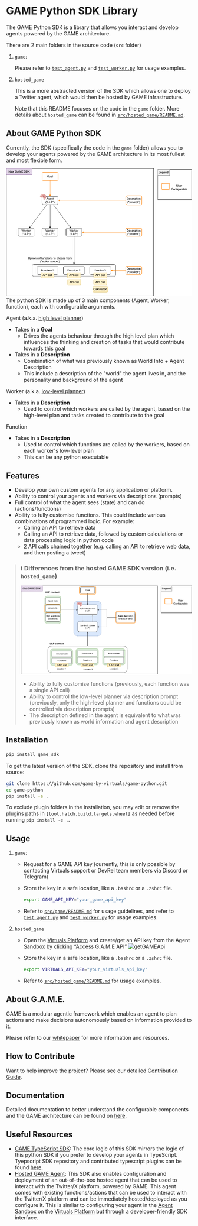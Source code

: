# GAME Python SDK Library
The GAME Python SDK is a library that allows you interact and develop agents powered by the GAME architecture.

There are 2 main folders in the source code (`src` folder)
1. `game`:

    Please refer to [`test_agent.py`](examples/game/test_agent.py) and [`test_worker.py`](examples/game/test_worker.py) for usage examples.

1. `hosted_game`<br/>

    This is a more abstracted version of the SDK which allows one to deploy a Twitter agent, which would then be hosted by GAME infrastructure. 
    
    Note that this README focuses on the code in the `game` folder. More details about `hosted_game` can be found in [`src/hosted_game/README.md`](src/game_sdk/hosted_game/README.md).

## About GAME Python SDK
Currently, the SDK (specifically the code in the `game` folder) allows you to develop your agents powered by the GAME architecture in its most fullest and most flexible form.

![New SDK visual](docs/imgs/new_sdk_visual.png)
The python SDK is made up of 3 main components (Agent, Worker, function), each with configurable arguments.

Agent (a.k.a. [high level planner](https://whitepaper.virtuals.io/developer-documents/game-framework/game-overview#high-level-planner-hlp-context))
- Takes in a <b>Goal</b>
  - Drives the agents behaviour through the high level plan which influences the thinking and creation of tasks that would contribute towards this goal
- Takes in a <b>Description</b>
  - Combination of what was previously known as World Info + Agent Description
  - This include a description of the "world" the agent lives in, and the personality and background of the agent

Worker (a.k.a. [low-level planner](https://whitepaper.virtuals.io/developer-documents/game-framework/game-overview#low-level-planner-llp-context)) 
- Takes in a <b>Description</b>
  - Used to control which workers are called by the agent, based on the high-level plan and tasks created to contribute to the goal

Function
- Takes in a <b>Description</b>
  - Used to control which functions are called by the workers, based on each worker's low-level plan
  - This can be any python executable

## Features
- Develop your own custom agents for any application or platform. 
- Ability to control your agents and workers via descriptions (prompts)
- Full control of what the agent sees (state) and can do (actions/functions)
- Ability to fully customise functions. This could include various combinations of programmed logic. For example:
  - Calling an API to retrieve data
  - Calling an API to retrieve data, followed by custom calculations or data processing logic in python code
  - 2 API calls chained together (e.g. calling an API to retrieve web data, and then posting a tweet)

> ### ℹ️ Differences from the hosted GAME SDK version (i.e. `hosted_game`)
>![Old SDK visual](docs/imgs/old_sdk_visual.png)
> - Ability to fully customise functions (previously, each function was a single API call)
> - Ability to control the low-level planner via description prompt (previously, only the high-level planner and functions could be controlled via description prompts)
> - The description defined in the agent is equivalent to what was previously known as world information and agent description

## Installation
```bash
pip install game_sdk
```

To get the latest version of the SDK, clone the repository and install from source:
```bash
git clone https://github.com/game-by-virtuals/game-python.git
cd game-python
pip install -e .
```
To exclude plugin folders in the installation, you may edit or remove the plugins paths in `[tool.hatch.build.targets.wheel]` as needed before running `pip install -e .`.

## Usage
1. `game`:
   - Request for a GAME API key (currently, this is only possible by contacting Virtuals support or DevRel team members via Discord or Telegram)
   - Store the key in a safe location, like a `.bashrc` or a `.zshrc` file. 
      
      ```bash
      export GAME_API_KEY="your_game_api_key"
      ```
   - Refer to [`src/game/README.md`](src/game_sdk/game/README.md) for usage guidelines, and refer to [`test_agent.py`](examples/game/test_agent.py) and [`test_worker.py`](examples/game/test_worker.py) for usage examples.

2. `hosted_game`<br/>
    - Open the [Virtuals Platform](https://app.virtuals.io/) and create/get an API key from the Agent Sandbox by clicking “Access G.A.M.E API” 
      ![getGAMEApi](docs/imgs/accesskey.png)
    
    - Store the key in a safe location, like a `.bashrc` or a `.zshrc` file. 
      
      ```bash
      export VIRTUALS_API_KEY="your_virtuals_api_key"
      ```
    - Refer to [`src/hosted_game/README.md`](src/game_sdk/hosted_game/README.md) for usage examples.

## About G.A.M.E.
GAME is a modular agentic framework which enables an agent to plan actions and make decisions autonomously based on information provided to it.

Please refer to our [whitepaper](https://whitepaper.virtuals.io/developer-documents/game-framework) for more information and resources.


## How to Contribute
Want to help improve the project? Please see our detailed [Contribution Guide](./CONTRIBUTION_GUIDE.md).

## Documentation
Detailed documentation to better understand the configurable components and the GAME architecture can be found on [here](https://whitepaper.virtuals.io/developer-documents/game-framework).

## Useful Resources
- [GAME TypeScript SDK](https://github.com/game-by-virtuals/game-node): The core logic of this SDK mirrors the logic of this python SDK if you prefer to develop your agents in TypeScript. Tyepscript SDK repository and contributed typescript plugins can be found [here](https://github.com/game-by-virtuals/game-node).
- [Hosted GAME Agent](./src/game_sdk/hosted_game/README.md): This SDK also enables configuration and deployment of an out-of-the-box hosted agent that can be used to interact with the Twitter/X platform, powered by GAME. This agent comes with existing functions/actions that can be used to interact with the Twitter/X platform and can be immediately hosted/deployed as you configure it. This is similar to configuring your agent in the [Agent Sandbox](https://game-lite.virtuals.io/) on the [Virtuals Platform](https://app.virtuals.io/) but through a developer-friendly SDK interface.